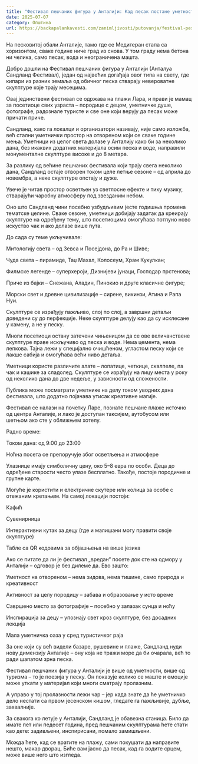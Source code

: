 ```yaml
---
title: "Фестивал пешчаних фигура у Анталији: Кад песак постане уметност"
date: 2025-07-07
category: Општина
url: https://backapalankavesti.com/zanimljivosti/putovanja/festival-pescanih-figura-u-antaliji-kad-pesak-postane-umetnost/
---
```


На песковитој обали Анталије, тамо где се Медитеран стапа са хоризонтом, сваке године ниче град из снова. У том граду нема бетона ни челика, само песак, вода и неограничена машта.

Добро дошли на Фестивал пешчаних фигура у Анталији (Анталyа Сандланд Фестивал), један од највећих догађаја овог типа на свету, где кипари из разних земаља од обичног песка стварају невероватне скулптуре које трају месецима.

Овај јединствени фестивал се одржава на плажи Лара, и прави је мамац за посетиоце свих узраста – породице с децом, уметничке душе, фотографе, радознале туристе и све оне који верују да песак може причати приче.

Сандланд, како га локалци и организатори називају, није само изложба, већ стални уметнички простор на отвореном који се сваке године мења. Уметници из целог света долазе у Анталију како би за неколико дана, без икаквих додатних материјала осим песка и воде, направили монументалне скулптуре високе и до 8 метара.

За разлику од већине пешчаних фестивала који трају свега неколико дана, Сандланд остаје отворен током целе летње сезоне – од априла до новембра, а неке скулптуре опстају и дуже.

Увече је читав простор осветљен уз светлосне ефекте и тиху музику, стварајући чаробну атмосферу под звезданим небом.

Оно што Сандланд чини посебно узбудљивим јесте годишња промена тематске целине. Сваке сезоне, уметници добијају задатак да креирају скулптуре на одређену тему, што посетиоцима омогућава потпуно ново искуство чак и ако долазе више пута.

До сада су теме укључивале:

Митологију света – од Зевса и Посејдона, до Ра и Шиве;

Чуда света – пирамиде, Таџ Махал, Колосеум, Храм Кукулкан;

Филмске легенде – суперхероји, Дизнијеви јунаци, Господар прстенова;

Приче из бајки – Снежана, Аладин, Пинокио и друге класичне фигуре;

Морски свет и древне цивилизације – сирене, викинзи, Атина и Рапа Нуи.

Скулптуре се израђују пажљиво, слој по слој, а завршни детаљи доведени су до перфекције. Неке скулптуре делују као да су исклесане у камену, а не у песку.

Многи посетиоци остану затечени чињеницом да се ове величанствене скулптуре праве искључиво од песка и воде. Нема цемента, нема лепкова. Тајна лежи у специјално очишћеном, угластом песку који се лакше сабија и омогућава већи ниво детаља.

Уметници користе различите алате – лопатице, четкице, скалпеле, па чак и кашике за сладолед. Скулптуре се израђују на лицу места у року од неколико дана до две недеље, у зависности од сложености.

Публика може посматрати уметнике на делу током уводних дана фестивала, што додатно појачава утисак креативне магије.

Фестивал се налази на почетку Ларе, познате пешчане плаже источно од центра Анталије, и лако је доступан таксијем, аутобусом или шетњом ако сте у оближњем хотелу.

Радно време:

Током дана: од 9:00 до 23:00

Ноћна посета се препоручује због осветљења и атмосфере

Улазнице имају симболичну цену, око 5–8 евра по особи. Деца до одређене старости често улазе бесплатно. Такође, постоје породичне и групне карте.

Могуће је користити и електричне скутере или колица за особе с отежаним кретањем. На самој локацији постоји:

Кафић

Сувенирница

Интерактивни кутак за децу (где и малишани могу правити своје скулптуре)

Табле са QR кодовима за објашњења на више језика

Ако се питате да ли је фестивал „вредан“ посете док сте на одмору у Анталији – одговор је без дилеме да. Ево зашто:

Уметност на отвореном – нема зидова, нема тишине, само природа и креативност

Активност за целу породицу – забава и образовање у исто време

Савршено место за фотографије – посебно у залазак сунца и ноћу

Инспирација за децу – упознају свет кроз скулптуре, без досадних лекција

Мала уметничка оаза у сред туристичког раја

За оне који су већ видели базаре, рушевине и плаже, Сандланд нуди нову димензију Анталије – ону која не тражи море да би очарала, већ то ради шапатом зрна песка.

Фестивал пешчаних фигура у Анталији је више од уметности, више од туризма – то је поезија у песку. Он показује колико се маште и емоције може уткати у материјал који многи сматрају пролазним.

А управо у тој пролазности лежи чар – јер када знате да ће уметничко дело нестати са првом јесенском кишом, гледате га пажљивије, дубље, захвалније.

За свакога ко летује у Анталији, Сандланд је обавезна станица. Било да имате пет или педесет година, пред пешчаним скулптурама ћете стати као дете: задивљени, инспирисани, помало замишљени.

Можда ћете, кад се вратите на плажу, сами покушати да направите нешто, макар дворац. Биће вам јасно да песак, кад га водите срцем, може више него што изгледа.
